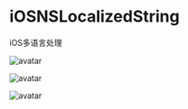 # iOSNSLocalizedString
iOS多语言处理

![avatar](https://tva1.sinaimg.cn/large/008eGmZEgy1gn83pamu23j31k90u0n67.jpg)

![avatar](https://tva1.sinaimg.cn/large/008eGmZEgy1gn83pdrzp0j313c08aac5.jpg)

![avatar](https://tva1.sinaimg.cn/large/008eGmZEgy1gn83ph2eh7j316u05wq4l.jpg)